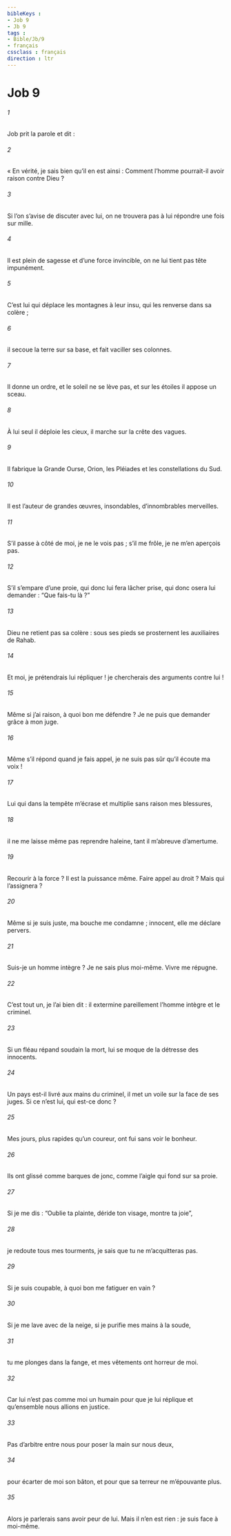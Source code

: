 ```yaml
---
bibleKeys : 
- Job 9
- Jb 9
tags : 
- Bible/Jb/9
- français
cssclass : français
direction : ltr
---
```


# Job 9

###### 1
Job prit la parole et dit :
###### 2
« En vérité, je sais bien qu’il en est ainsi :
Comment l’homme pourrait-il avoir raison contre Dieu ?
###### 3
Si l’on s’avise de discuter avec lui,
on ne trouvera pas à lui répondre une fois sur mille.
###### 4
Il est plein de sagesse et d’une force invincible,
on ne lui tient pas tête impunément.
###### 5
C’est lui qui déplace les montagnes à leur insu,
qui les renverse dans sa colère ;
###### 6
il secoue la terre sur sa base,
et fait vaciller ses colonnes.
###### 7
Il donne un ordre, et le soleil ne se lève pas,
et sur les étoiles il appose un sceau.
###### 8
À lui seul il déploie les cieux,
il marche sur la crête des vagues.
###### 9
Il fabrique la Grande Ourse, Orion,
les Pléiades et les constellations du Sud.
###### 10
Il est l’auteur de grandes œuvres, insondables,
d’innombrables merveilles.
###### 11
S’il passe à côté de moi, je ne le vois pas ;
s’il me frôle, je ne m’en aperçois pas.
###### 12
S’il s’empare d’une proie, qui donc lui fera lâcher prise,
qui donc osera lui demander : “Que fais-tu là ?”
###### 13
Dieu ne retient pas sa colère :
sous ses pieds se prosternent les auxiliaires de Rahab.
###### 14
Et moi, je prétendrais lui répliquer !
je chercherais des arguments contre lui !
###### 15
Même si j’ai raison, à quoi bon me défendre ?
Je ne puis que demander grâce à mon juge.
###### 16
Même s’il répond quand je fais appel,
je ne suis pas sûr qu’il écoute ma voix !
###### 17
Lui qui dans la tempête m’écrase
et multiplie sans raison mes blessures,
###### 18
il ne me laisse même pas reprendre haleine,
tant il m’abreuve d’amertume.
###### 19
Recourir à la force ? Il est la puissance même.
Faire appel au droit ? Mais qui l’assignera ?
###### 20
Même si je suis juste, ma bouche me condamne ;
innocent, elle me déclare pervers.
###### 21
Suis-je un homme intègre ? Je ne sais plus moi-même.
Vivre me répugne.
###### 22
C’est tout un, je l’ai bien dit :
il extermine pareillement l’homme intègre et le criminel.
###### 23
Si un fléau répand soudain la mort,
lui se moque de la détresse des innocents.
###### 24
Un pays est-il livré aux mains du criminel,
il met un voile sur la face de ses juges.
Si ce n’est lui, qui est-ce donc ?
###### 25
Mes jours, plus rapides qu’un coureur,
ont fui sans voir le bonheur.
###### 26
Ils ont glissé comme barques de jonc,
comme l’aigle qui fond sur sa proie.
###### 27
Si je me dis : “Oublie ta plainte,
déride ton visage, montre ta joie”,
###### 28
je redoute tous mes tourments,
je sais que tu ne m’acquitteras pas.
###### 29
Si je suis coupable,
à quoi bon me fatiguer en vain ?
###### 30
Si je me lave avec de la neige,
si je purifie mes mains à la soude,
###### 31
tu me plonges dans la fange,
et mes vêtements ont horreur de moi.
###### 32
Car lui n’est pas comme moi un humain
pour que je lui réplique
et qu’ensemble nous allions en justice.
###### 33
Pas d’arbitre entre nous
pour poser la main sur nous deux,
###### 34
pour écarter de moi son bâton,
et pour que sa terreur ne m’épouvante plus.
###### 35
Alors je parlerais sans avoir peur de lui.
Mais il n’en est rien : je suis face à moi-même.

